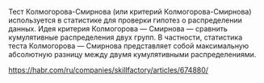 Тест Колмогорова-Смирнова (или критерий Колмогорова-Смирнова) используется в статистике для проверки гипотез о распределении данных. Идея критерия Колмогорова — Смирнова — сравнить кумулятивные распределения двух групп. В частности, статистика теста Колмогорова — Смирнова представляет собой максимальную абсолютную разницу между двумя кумулятивными распределениями.











https://habr.com/ru/companies/skillfactory/articles/674880/